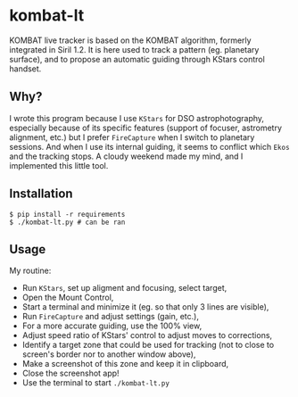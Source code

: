 # kombat-lt

KOMBAT live tracker is based on the KOMBAT algorithm, formerly integrated in Siril 1.2.
It is here used to track a pattern (eg. planetary surface), and to propose an automatic guiding through KStars control handset.

## Why?

I wrote this program because I use ```KStars``` for DSO astrophotography, especially because of its specific features (support of focuser,
astrometry alignment, etc.) but I prefer ```FireCapture``` when I switch to planetary sessions. And when I use its internal guiding, it seems to conflict
which ```Ekos``` and the tracking stops. A cloudy weekend made my mind, and I implemented this little tool.

## Installation

```
$ pip install -r requirements
$ ./kombat-lt.py # can be ran
```

## Usage

My routine:

* Run ```KStars```, set up aligment and focusing, select target,
* Open the Mount Control,
* Start a terminal and minimize it (eg. so that only 3 lines are visible),
* Run ```FireCapture``` and adjust settings (gain, etc.),
* For a more accurate guiding, use the 100% view,
* Adjust speed ratio of KStars' control to adjust moves to corrections,
* Identify a target zone that could be used for tracking (not to close to screen's border nor to another window above),
* Make a screenshot of this zone and keep it in clipboard,
* Close the screenshot app!
* Use the terminal to start ```./kombat-lt.py```